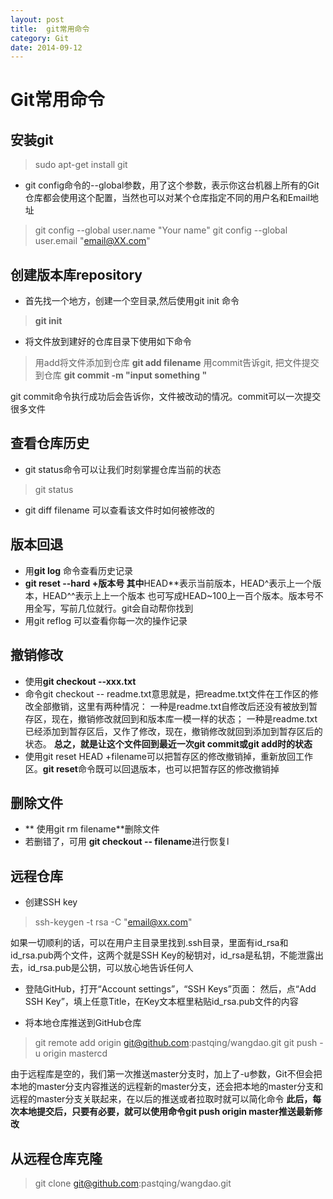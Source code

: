 ```yaml
---
layout: post
title:  git常用命令
category: Git
date: 2014-09-12
---
```





# Git常用命令

## 安装git ##
> sudo apt-get install git

 - git config命令的--global参数，用了这个参数，表示你这台机器上所有的Git仓库都会使用这个配置，当然也可以对某个仓库指定不同的用户名和Email地址

> git config --global user.name "Your name"
git config --global user.email "email@XX.com"

## 创建版本库repository ##
 - 首先找一个地方，创建一个空目录,然后使用git init 命令
> **git init**

 - 将文件放到建好的仓库目录下使用如下命令
> 用add将文件添加到仓库
**git add filename** 
用commit告诉git, 把文件提交到仓库
**git commit -m "input something "**

git commit命令执行成功后会告诉你，文件被改动的情况。commit可以一次提交很多文件

## 查看仓库历史 ##
 - git status命令可以让我们时刻掌握仓库当前的状态
> git status

 - git diff filename 可以查看该文件时如何被修改的
 
## 版本回退 ##
 - 用**git log** 命令查看历史记录
 - **git reset --hard +版本号
 其中**HEAD**表示当前版本，HEAD^表示上一个版本，HEAD^^表示上上一个版本 也可写成HEAD~100上一百个版本。版本号不用全写，写前几位就行。git会自动帮你找到
 - 用git reflog 可以查看你每一次的操作记录
 
## 撤销修改 ##
 - 使用**git checkout --xxx.txt**
 - 命令git checkout -- readme.txt意思就是，把readme.txt文件在工作区的修改全部撤销，这里有两种情况：
一种是readme.txt自修改后还没有被放到暂存区，现在，撤销修改就回到和版本库一模一样的状态；
一种是readme.txt已经添加到暂存区后，又作了修改，现在，撤销修改就回到添加到暂存区后的状态。
**总之，就是让这个文件回到最近一次git commit或git add时的状态**
 - 使用git reset HEAD +filename可以把暂存区的修改撤销掉，重新放回工作区。**git reset**命令既可以回退版本，也可以把暂存区的修改撤销掉
 
## 删除文件 ##
 - ** 使用git rm filename**删除文件
 - 若删错了，可用 **git checkout -- filename**进行恢复l
 
## 远程仓库 ##
 - 创建SSH key

> ssh-keygen -t rsa -C "email@xx.com"

如果一切顺利的话，可以在用户主目录里找到.ssh目录，里面有id_rsa和id_rsa.pub两个文件，这两个就是SSH Key的秘钥对，id_rsa是私钥，不能泄露出去，id_rsa.pub是公钥，可以放心地告诉任何人 

 - 登陆GitHub，打开“Account settings”，“SSH Keys”页面：
然后，点“Add SSH Key”，填上任意Title，在Key文本框里粘贴id_rsa.pub文件的内容

 - 将本地仓库推送到GitHub仓库
> git remote add origin git@github.com:pastqing/wangdao.git
git push -u origin mastercd 

由于远程库是空的，我们第一次推送master分支时，加上了-u参数，Git不但会把本地的master分支内容推送的远程新的master分支，还会把本地的master分支和远程的master分支关联起来，在以后的推送或者拉取时就可以简化命令
**此后，每次本地提交后，只要有必要，就可以使用命令git push origin master推送最新修改**

## 从远程仓库克隆 ##

> git clone git@github.com:pastqing/wangdao.git
